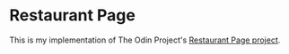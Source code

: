# Restaurant Page

This is my implementation of The Odin Project's [Restaurant Page project](https://www.theodinproject.com/lessons/node-path-javascript-restaurant-page).
